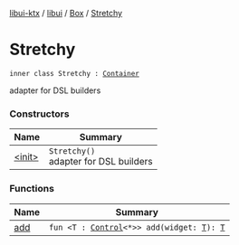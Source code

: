[libui-ktx](../../../index.md) / [libui](../../index.md) / [Box](../index.md) / [Stretchy](./index.md)

# Stretchy

`inner class Stretchy : `[`Container`](../../-container/index.md)

adapter for DSL builders

### Constructors

| Name | Summary |
|---|---|
| [&lt;init&gt;](-init-.md) | `Stretchy()`<br>adapter for DSL builders |

### Functions

| Name | Summary |
|---|---|
| [add](add.md) | `fun <T : `[`Control`](../../-control/index.md)`<*>> add(widget: `[`T`](add.md#T)`): `[`T`](add.md#T) |
